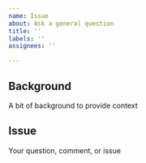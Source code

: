 ```yaml
---
name: Issue
about: Ask a general question 
title: ''
labels: ''
assignees: ''

---
```


## Background

A bit of background to provide context


## Issue

Your question, comment, or issue
